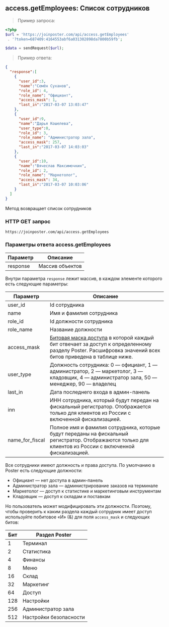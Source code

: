 ## access.getEmployees: Список сотрудников

> Пример запроса:

```php
<?php
$url = 'https://joinposter.com/api/access.getEmployees'
 . '?token=687409:4164553abf6a031302898da7800b59fb';

$data = sendRequest($url);
```

> Пример ответа:

```json
{
  "response":[
    {
      "user_id":3,
      "name":"Семён Суханов",
      "role_id": 4,
      "role_name": "Официант",
      "access_mask": 1,
      "last_in":"2017-03-07 13:03:47"
    },
    {
      "user_id":9,
      "name":"Дарья Кошелева",
      "user_type":0,
      "role_id": 3,
      "role_name": "Администратор зала",
      "access_mask": 257,
      "last_in":"2017-03-07 14:03:03"
    },
    {
      "user_id":10,
      "name":"Вячеслав Максимочкин",
      "role_id": 2,
      "role_name": "Маркетолог",
      "access_mask": 34,
      "last_in":"2017-03-07 10:03:06"
    }
  ]
}
```

Метод возвращает список сотрудников

### HTTP GET запрос

`https://joinposter.com/api/access.getEmployees`

### Параметры ответа access.getEmployees

Параметр | Описание
-------- | --------
response | Массив объектов

Внутри параметра `response` лежит массив, в каждом элементе которого есть следующие параметры:

Параметр | Описание
-------- | --------
user_id | Id сотрудника
name | Имя и фамилия сотрудника
role_id | Id должности сотрудника
role_name | Название должности
access_mask | [Битовая маска доступа](https://ru.wikipedia.org/wiki/%D0%91%D0%B8%D1%82%D0%BE%D0%B2%D0%B0%D1%8F_%D0%BC%D0%B0%D1%81%D0%BA%D0%B0) в которой каждый бит отвечает за доступ к определенному разделу Poster. Расшифровка значений всех битов приведена в таблице ниже.  
user_type | Должность сотрудника: 0 — официант, 1 — администратор, 2 — маркетолог, 3 — кладовщик, 4 — администратор зала, 50 — менеджер, 90 — владелец 
last_in | Дата последнего входа в админ-панель
inn | ИНН сотрудника, который будут передан на фискальный регистратор. Отображается только для клиентов из России с включенной фискализацией.
name_for_fiscal | Полное имя и фамилия сотрудника, которые будут переданы на фискальный регистратор. Отображаются только для клиентов из России с включенной фискализацией.


Все сотрудники имеют должность и права доступа. По умолчанию в Poster есть следующие должности:

* Официант — нет доступа в админ-панель
* Администратор зала — администрирование заказов на терминале
* Маркетолог — доступ к статистике и маркетинговым инструментам
* Кладовщик — доступ к складам и поставкам


Но пользователь может модифицировать эти должности. 
Поэтому, чтобы проверить к каким раздела каждый сотрудник имеет доступ используйте побитовое «И» (&) для поля `access_mask` и следующих битов:


Бит | Раздел Poster
--- | -------------
1 | Терминал
2 | Статистика
4 | Финансы
8 | Меню
16 | Склад
32 | Маркетинг
64 | Доступ
128 | Настройки
256 | Администратор зала
512 | Настройки безопасности
